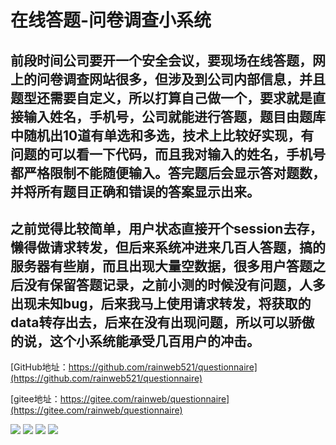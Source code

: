 # 在线答题-问卷调查小系统

## 前段时间公司要开一个安全会议，要现场在线答题，网上的问卷调查网站很多，但涉及到公司内部信息，并且题型还需要自定义，所以打算自己做一个，要求就是直接输入姓名，手机号，公司就能进行答题，题目由题库中随机出10道有单选和多选，技术上比较好实现，有问题的可以看一下代码，而且我对输入的姓名，手机号都严格限制不能随便输入。答完题后会显示答对题数，并将所有题目正确和错误的答案显示出来。

## 之前觉得比较简单，用户状态直接开个session去存，懒得做请求转发，但后来系统冲进来几百人答题，搞的服务器有些崩，而且出现大量空数据，很多用户答题之后没有保留答题记录，之前小测的时候没有问题，人多出现未知bug，后来我马上使用请求转发，将获取的data转存出去，后来在没有出现问题，所以可以骄傲的说，这个小系统能承受几百用户的冲击。

[GitHub地址：https://github.com/rainweb521/questionnaire](https://github.com/rainweb521/questionnaire)

[gitee地址：https://gitee.com/rainweb/questionnaire](https://gitee.com/rainweb/questionnaire)

![](https://raw.githubusercontent.com/rainweb521/questionnaire/master/public/reade/wen1.png)
![](https://raw.githubusercontent.com/rainweb521/questionnaire/master/public/reade/wen2.png)
![](https://raw.githubusercontent.com/rainweb521/questionnaire/master/public/reade/wen3.png)
![](https://raw.githubusercontent.com/rainweb521/questionnaire/master/public/reade/wen4.png)